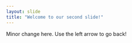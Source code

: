 ```yaml
---
layout: slide
title: "Welcome to our second slide!"
---
```

Minor change here. 
Use the left arrow to go back!
